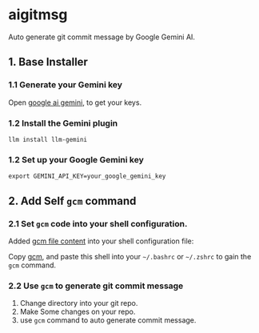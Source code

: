 # aigitmsg
Auto generate git commit message by Google Gemini AI.

## 1. Base Installer

### 1.1 Generate your Gemini key

Open [google ai gemini](https://aistudio.google.com/app/apikey), to get your keys.

### 1.2 Install the Gemini plugin

```
llm install llm-gemini
```

### 1.2 Set up your Google Gemini key

```
export GEMINI_API_KEY=your_google_gemini_key
```

## 2. Add Self `gcm` command

### 2.1 Set `gcm` code into your shell configuration.

Added [gcm file content](/added_into_zshrc.sh) into your shell configuration file:

Copy [gcm](/added_into_zshrc.sh), and paste this shell into your `~/.bashrc` or `~/.zshrc` to gain the `gcm` command.

### 2.2 Use `gcm` to generate git commit message

1. Change directory into your git repo.
2. Make Some changes on your repo.
3. use `gcm` command to auto generate commit message.
